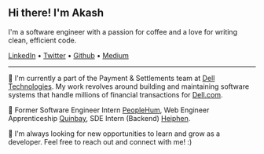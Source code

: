 <!--
 Hello, wassupp!
-->

## Hi there! I'm Akash
I'm a software engineer with a passion for coffee and a love for writing clean, efficient code.

<a href="https://www.linkedin.com/in/akashchouhan16" target="_blank">LinkedIn</a> • <a href="https://twitter.com/akashchouhan16_" target="_blank">Twitter</a> • <a href="https://github.com/akashchouhan16" target="_blank">Github</a> • <a href="https://akashchouhan16.medium.com/" target="_blank">Medium</a>

---

🌱 I'm currently a part of the Payment & Settlements team at [Dell Technologies](https://www.dell.com "Dell.com"). My work revolves around building and maintaining software systems that handle millions of financial transactions for [Dell.com](https://www.dell.com).

💼 Former Software Engineer Intern [PeopleHum](https://www.peoplehum.com/ "peopleHum"), Web Engineer Apprenticeship [Quinbay](https://www.quinbay.com/ "Quinbay"), SDE Intern (Backend) [Heiphen](https://heiphen.com/ "Heiphen").
 
🔭 I'm always looking for new opportunities to learn and grow as a developer. Feel free to reach out and connect with me! :) 


